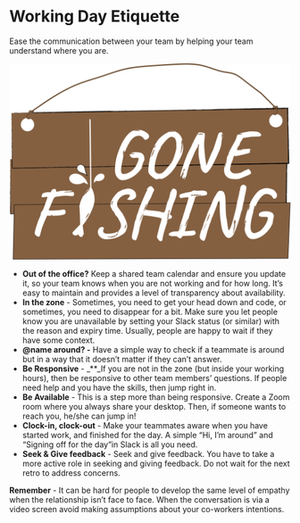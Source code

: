 # Working Day Etiquette

Ease the communication between your team by helping your team understand where you are.

![](.gitbook/assets/gone-fishing.png)

* **Out of the office?** Keep a shared team calendar and ensure you update it, so your team knows when you are not working and for how long. It’s easy to maintain and provides a level of transparency about availability.
* **In the zone** - Sometimes, you need to get your head down and code, or sometimes, you need to disappear for a bit. Make sure you let people know you are unavailable by setting your Slack status \(or similar\) with the reason and expiry time. Usually, people are happy to wait if they have some context.
* **@name around? -** Have a simple way to check if a teammate is around but in a way that it doesn’t matter if they can’t answer. 
* **Be Responsive** - _\*\*_If you are not in the zone \(but inside your working hours\), then be responsive to other team members’ questions. If people need help and you have the skills, then jump right in.
* **Be Available** - This is a step more than being responsive. Create a Zoom room where you always share your desktop. Then, if someone wants to reach you, he/she can jump in! 
* **Clock-in, clock-out** - Make your teammates aware when you have started work, and finished for the day.  A simple “Hi, I’m around” and “Signing off for the day”in Slack is all you need.
* **Seek & Give feedback** - Seek and give feedback. You have to take a more active role in seeking and giving feedback. Do not wait for the next retro to address concerns.

**Remember** - It can be hard for people to develop the same level of empathy when the relationship isn’t face to face. When the conversation is via a video screen avoid making assumptions about your co-workers intentions.

